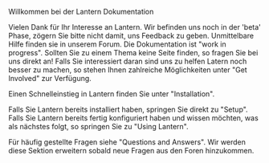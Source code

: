 Willkommen bei der Lantern Dokumentation

Vielen Dank für Ihr Interesse an Lantern. Wir befinden uns noch in der 'beta' Phase, zögern Sie bitte nicht damit, uns Feedback zu geben. Unmittelbare Hilfe finden sie in unserem Forum. Die Dokumentation ist "work in progress". Sollten Sie zu einem Thema keine Seite finden, so fragen Sie bei uns direkt an! 
Falls Sie interessiert daran sind uns zu helfen Latern noch besser zu machen, so stehen Ihnen zahlreiche Möglichkeiten unter "Get Involved" zur Verfügung. 

Einen Schnelleinstieg in Lantern finden Sie unter "Installation".

Falls Sie Lantern bereits installiert haben, springen Sie direkt zu "Setup".
Falls Sie Lantern bereits fertig konfiguriert haben und wissen möchten, was als nächstes folgt, so springen Sie zu "Using Lantern".

Für häufig gestellte Fragen siehe "Questions and Answers". Wir werden diese Sektion erweitern sobald neue Fragen aus den Foren hinzukommen.

